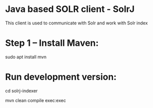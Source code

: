 # Java based SOLR client  - SolrJ
This client is used to communicate with Solr and work with Solr index

# Step 1 – Install Maven:
sudo apt install mvn

# Run development version:
cd solrj-indexer

mvn clean compile exec:exec 
